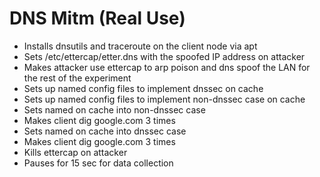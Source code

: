 # DNS Mitm (Real Use)

- Installs dnsutils and traceroute on the client node via apt
- Sets /etc/ettercap/etter.dns with the spoofed IP address on attacker
- Makes attacker use ettercap to arp poison and dns spoof the LAN for the rest of the experiment
- Sets up named config files to implement dnssec on cache
- Sets up named config files to implement non-dnssec case on cache
- Sets named on cache into non-dnssec case
- Makes client dig google.com 3 times
- Sets named on cache into dnssec case
- Makes client dig google.com 3 times
- Kills ettercap on attacker
- Pauses for 15 sec for data collection

